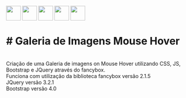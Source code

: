 </div>
  
   <div style="display: inline_block"><br>
     <img align="center" height="40" width="40" src="https://lksistemas.com.br/img/icons/JavaScript.svg">
     <img align="center" height="40" width="40" src="https://lksistemas.com.br/img/icons/HTML.svg">
     <img align="center" height="40" width="40" src="https://lksistemas.com.br/img/icons/CSS.svg">     
     <img align="center" height="40" width="40" src="https://lksistemas.com.br/img/icons/JQuery.svg">
     <img align="center" height="40" width="40" src="https://lksistemas.com.br/img/icons/Bootstrap.svg">     
</div>
<h1><b># Galeria de Imagens Mouse Hover</b></h1>
<br/>Criação de uma Galeria de imagens on Mouse Hover utilizando CSS, JS, Bootstrap e JQuery através do fancybox.
<br/>Funciona com utilização da biblioteca fancybox versão 2.1.5
<br/> JQuery versão 3.2.1
<br/> Bootstrap versão 4.0
